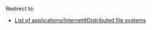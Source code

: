 Redirect to:

*   [List of applications/Internet#Distributed file systems](/index.php?title=List_of_applications/Internet&redirect=no#Distributed_file_systems "List of applications/Internet")